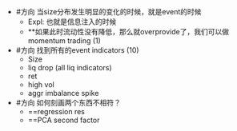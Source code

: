 - #方向 当size分布发生明显的变化的时候，就是event的时候
	- Expl: 也就是信息注入的时候
	- **如果此时流动性没有降低，那么就overprovide了，我们可以做momentum trading (1)
- #方向 找到所有的event indicators (10)
	- Size
	- liq drop (all liq indicators)
	- ret
	- high vol
	- aggr imbalance spike
- #方向 如何刻画两个东西不相符？
	- ==regression res
	- ==PCA second factor